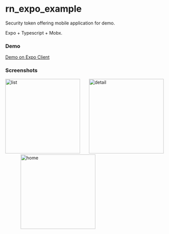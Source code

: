 # rn_expo_example
Security token offering mobile application for demo.

Expo + Typescript + Mobx.


### Demo
[Demo on Expo Client](https://expo.io/@sk39/rn_expo_sto_demo)


### Screenshots
<div>
<img width="234" alt="list" src="https://user-images.githubusercontent.com/28267362/89296323-222ff800-d69d-11ea-8cfb-822458c50cd2.png">
<img width="234" style="margin-left:24px" alt="detail" src="https://user-images.githubusercontent.com/28267362/89296334-265c1580-d69d-11ea-88d7-8aba9faf5819.png">
<div style="margin-left:24px"/>
<img width="234" style="margin-left:24px" alt="home" src="https://user-images.githubusercontent.com/28267362/89296336-26f4ac00-d69d-11ea-80bb-4fffb489a40e.png">
</div>
